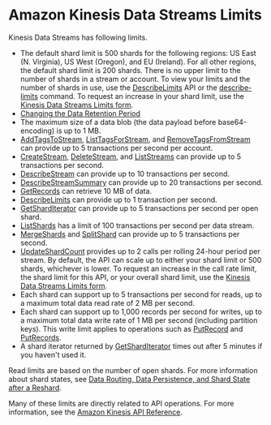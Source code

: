 # Amazon Kinesis Data Streams Limits<a name="service-sizes-and-limits"></a>

Kinesis Data Streams has following limits\.
+ The default shard limit is 500 shards for the following regions: US East \(N\. Virginia\), US West \(Oregon\), and EU \(Ireland\)\. For all other regions, the default shard limit is 200 shards\. There is no upper limit to the number of shards in a stream or account\. To view your limits and the number of shards in use, use the [DescribeLimits](http://docs.aws.amazon.com/kinesis/latest/APIReference/API_DescribeLimits.html) API or the [describe\-limits](http://docs.aws.amazon.com/cli/latest/reference/kinesis/describe-limits.html) command\. To request an increase in your shard limit, use the [Kinesis Data Streams Limits form](https://console.aws.amazon.com/support/home#/case/create?issueType=service-limit-increase&limitType=service-code-kinesis)\.
+ [Changing the Data Retention Period](kinesis-extended-retention.md)
+ The maximum size of a data blob \(the data payload before base64\-encoding\) is up to 1 MB\.
+ [AddTagsToStream](http://docs.aws.amazon.com/kinesis/latest/APIReference/API_AddTagsToStream.html), [ListTagsForStream](http://docs.aws.amazon.com/kinesis/latest/APIReference/API_ListTagsForStream.html), and [RemoveTagsFromStream](http://docs.aws.amazon.com/kinesis/latest/APIReference/API_RemoveTagsFromStream.html) can provide up to 5 transactions per second per account\.
+ [CreateStream](http://docs.aws.amazon.com/kinesis/latest/APIReference/API_CreateStream.html), [DeleteStream](http://docs.aws.amazon.com/kinesis/latest/APIReference/API_DeleteStream.html), and [ListStreams](http://docs.aws.amazon.com/kinesis/latest/APIReference/API_ListStreams.html) can provide up to 5 transactions per second\.
+ [DescribeStream](http://docs.aws.amazon.com/kinesis/latest/APIReference/API_DescribeStream.html) can provide up to 10 transactions per second\.
+ [DescribeStreamSummary](http://docs.aws.amazon.com/kinesis/latest/APIReference/API_DescribeStreamSummary.html) can provide up to 20 transactions per second\.
+ [GetRecords](http://docs.aws.amazon.com/kinesis/latest/APIReference/API_GetRecords.html) can retrieve 10 MB of data\.
+ [DescribeLimits](http://docs.aws.amazon.com/kinesis/latest/APIReference/API_DescribeLimits.html) can provide up to 1 transaction per second\.
+ [GetShardIterator](http://docs.aws.amazon.com/kinesis/latest/APIReference/API_GetShardIterator.html) can provide up to 5 transactions per second per open shard\.
+ [ListShards](http://docs.aws.amazon.com/kinesis/latest/APIReference/API_ListShards.html) has a limit of 100 transactions per second per data stream\.
+  [MergeShards](http://docs.aws.amazon.com/kinesis/latest/APIReference/API_MergeShards.html) and [SplitShard](http://docs.aws.amazon.com/kinesis/latest/APIReference/API_SplitShard.html) can provide up to 5 transactions per second\. 
+ [UpdateShardCount](http://docs.aws.amazon.com/kinesis/latest/APIReference/API_UpdateShardCount.html) provides up to 2 calls per rolling 24\-hour period per stream\. By default, the API can scale up to either your shard limit or 500 shards, whichever is lower\. To request an increase in the call rate limit, the shard limit for this API, or your overall shard limit, use the [Kinesis Data Streams Limits form](https://console.aws.amazon.com/support/home#/case/create?issueType=service-limit-increase&limitType=service-code-kinesis)\.
+ Each shard can support up to 5 transactions per second for reads, up to a maximum total data read rate of 2 MB per second\.
+ Each shard can support up to 1,000 records per second for writes, up to a maximum total data write rate of 1 MB per second \(including partition keys\)\. This write limit applies to operations such as [PutRecord](http://docs.aws.amazon.com/kinesis/latest/APIReference/API_PutRecord.html) and [PutRecords](http://docs.aws.amazon.com/kinesis/latest/APIReference/API_PutRecords.html)\.
+ A shard iterator returned by [GetShardIterator](http://docs.aws.amazon.com/kinesis/latest/APIReference/API_GetShardIterator.html) times out after 5 minutes if you haven't used it\.

Read limits are based on the number of open shards\. For more information about shard states, see [Data Routing, Data Persistence, and Shard State after a Reshard](kinesis-using-sdk-java-after-resharding.md#kinesis-using-sdk-java-resharding-data-routing)\.

Many of these limits are directly related to API operations\. For more information, see the [Amazon Kinesis API Reference](http://docs.aws.amazon.com/kinesis/latest/APIReference/)\.
